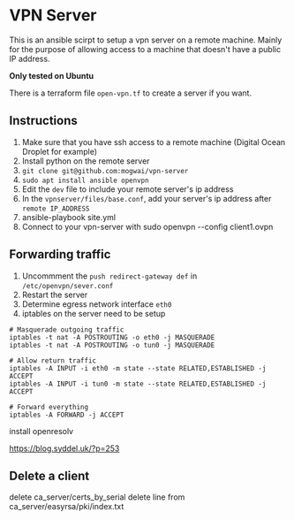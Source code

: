 # VPN Server
This is an ansible scirpt to setup a vpn server on a remote machine. Mainly for the purpose of allowing access to a machine that doesn't have a public IP address.

**Only tested on Ubuntu**

There is a terraform file `open-vpn.tf` to create a server if you want.

## Instructions

1. Make sure that you have ssh access to a remote machine (Digital Ocean Droplet for example)
2. Install python on the remote server
3. `git clone git@github.com:mogwai/vpn-server`
4. `sudo apt install ansible openvpn`
5. Edit the `dev` file to include your remote server's ip address
6. In the `vpnserver/files/base.conf`, add your server's ip address after `remote IP_ADDRESS`
7. ansible-playbook site.yml
8. Connect to your vpn-server with sudo openvpn --config client1.ovpn


## Forwarding traffic

1. Uncommment the `push redirect-gateway def` in `/etc/openvpn/sever.conf`
2. Restart the server
3. Determine egress network interface `eth0`
4. iptables on the server need to be setup

```
# Masquerade outgoing traffic
iptables -t nat -A POSTROUTING -o eth0 -j MASQUERADE
iptables -t nat -A POSTROUTING -o tun0 -j MASQUERADE

# Allow return traffic
iptables -A INPUT -i eth0 -m state --state RELATED,ESTABLISHED -j ACCEPT
iptables -A INPUT -i tun0 -m state --state RELATED,ESTABLISHED -j ACCEPT

# Forward everything
iptables -A FORWARD -j ACCEPT
```

install openresolv

https://blog.syddel.uk/?p=253



## Delete a client

delete ca_server/certs_by_serial
delete line from ca_server/easyrsa/pki/index.txt

